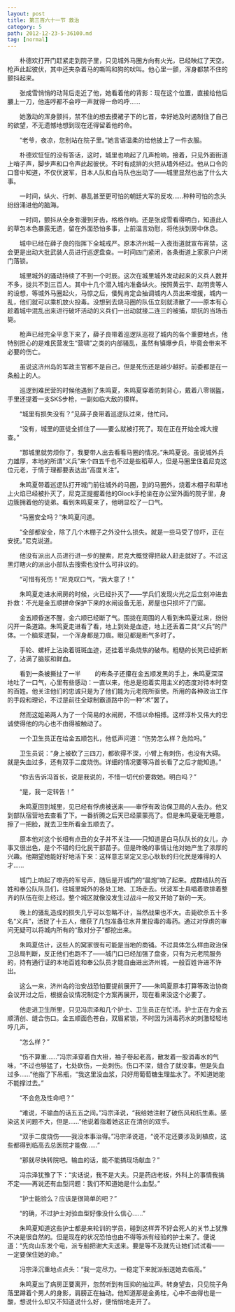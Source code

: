 ```yaml
---
layout: post
title: 第三百六十一节 救治
category: 5
path: 2012-12-23-5-36100.md
tag: [normal]
---
```


　　朴德欢打开门赶紧走到院子里，只见城外马圈方向有火光，已经映红了天空。枪声此起彼伏，其中还夹杂着马的嘶鸣和狗的吠叫。他心里一颤，浑身都禁不住的颤抖起来。

　　张成雪悄悄的动背后走近了他，她看着他的背影：现在这个位置，直接给他后腰上一刀，他连哼都不会哼一声就得一命呜呼……

　　她激动的浑身颤抖，禁不住的想去摸裙子下的匕首，幸好她及时遏制住了自己的欲望，不无遗憾地想到现在还得留着他的命。

　　“老爷，夜凉，您别站在院子里。”她言语温柔的给他披上了一件衣服。

　　朴德欢怔怔的没有答话，这时，城里也响起了几声枪响，接着，只见外面街道上哨子声，脚步声和口令声此起彼伏。不时有成排的火把从墙外经过。他从口令的口音中知道，不仅伏波军，日本人队和白马队也出动了——城里显然也出了什么大事。

　　一时间，纵火、行刺、暴乱甚至更可怕的朝廷大军的反攻……种种可怕的念头纷纷涌进他的脑海。

　　一时间，颤抖从全身弥漫到牙齿，格格作响。还是张成雪看得明白，知道此人的草包本色暴露无遗，留在外面恐怕多事，上前温言劝慰，将他扶到房中休息。

　　城中已经在薛子良的指挥下全城戒严。原本济州城一入夜街道就宣布宵禁，这会更是出动大批武装人员进行巡逻盘查。一时间四门紧闭，各条街道上家家户户闭门落锁。

　　城里城外的骚动持续了不到一个时辰。这次在城里城外发动起来的义兵人数并不多，拢共不到三百人。其中十几个潜入城内准备纵火。按照黄云宇、赵明贵等人的设想，等城外马圈起火，马惊之后，倭髡肯定会抽调城内人员出来增援，城内一乱，他们就可以乘机放火投毒。没想到去烧马圈的队伍立刻就溃散了——原本有心趁着城中混乱出来进行破坏活动的义兵们一出动就接二连三的被捕，顽抗的当场击毙。

　　枪声已经完全平息下来了，薛子良带着巡逻队巡视了城内的各个重要地点，他特别担心的是难民营发生“营啸”之类的内部骚乱，虽然有镇爆步兵，毕竟会带来不必要的伤亡。

　　虽说这济州岛的军政主官都不是自己，但是死伤还是越少越好。前委都是在一条船上的人。

　　巡逻到难民营的时候他遇到了朱鸣夏，朱鸣夏穿着防刺背心，戴着八零钢盔，手里还提着一支SKS步枪，一副如临大敌的模样。

　　“城里有损失没有？”见薛子良带着巡逻队过来，他忙问。

　　“没有，城里的匪徒全抓住了——要么就被打死了。现在正在开始全城大搜查。”

　　“那城里就劳烦你了，我要带人出去看看马圈的情况。”朱鸣夏说。虽说城外兵力雄厚，本地的所谓“义兵”来个四五千也不过是些稻草人，但是马圈里住着尼克这位元老，于情于理都要表达出“高度关注”。

　　朱鸣夏带着巡逻队打开城门前往城外的马圈，到的马圈外，烧着木棚子和草地上火焰已经被扑灭了，尼克正提握着他的Glock手枪坐在办公室外面的院子里，身边簇拥着他的徒弟。看到朱鸣夏来了，他明显松了一口气。

　　“马圈安全吗？”朱鸣夏问道。

　　“全部都安全，除了几个木棚子之外没什么损失。就是一些马受了惊吓，正在安抚。”尼克说道。

　　他没有派出人员进行进一步的搜索，尼克大概觉得把敌人赶走就好了。不过这黑灯瞎火的派出小部队去搜索也没什么可非议的。

　　“可惜有死伤！”尼克叹口气，“我大意了！”

　　朱鸣夏走进水闸房的时候，火已经扑灭了——学兵们发现火光之后立刻冲进去扑救：不光是金五顺拼命保护下来的水闸设备无恙，房屋也只损坏了门窗。

　　金五顺昏迷不醒，金六顺已经断了气。围拢在周围的人看到朱鸣夏过来，纷纷闪开一条道路。朱鸣夏走进看了看，地上到处是血迹，地上还丢着二具“义兵”的尸体。一个脑浆迸裂，一个浑身都是刀痕。眼见都是断气多时了。

　　手轮、螺杆上沾染着斑斑血迹，还挂着半条烧焦的破布。粗糙的长凳已经折断了，沾满了脑浆和鲜血。

　　看到一条被撕扯了一半
　　的布条子还攥在金五顺发黑的手上，朱鸣夏深深地吐了一口气，心里有些感动：一直以来，他总是抱着实用主义的态度对待本时空的百姓。他关注他们的忠诚只是为了他们能为元老院所驱使。所用的各种政治工作的手段和理论，不过是前往全球制霸道路中的一种“术”罢了。

　　然而这姐弟两人为了一个简易的水闸房，不惜以命相搏。这样淳朴又伟大的忠诚使得他的内心也不由得被触动了。

　　一个卫生员正在给金五顺包扎，他低声问道：“伤势怎么样？危险吗。”

　　卫生员说：“身上被砍了三四刀，都砍得不深，小臂上有刺伤，也没有大碍。就是失血过多，还有双手二度烧伤。详细的情况要等冯首长看了之后才能知道。”

　　“你去告诉冯首长，说是我说的，不惜一切代价要救她。明白吗？”

　　“是，我一定转告！”

　　朱鸣夏回到城里，见已经有俘虏被送来——审俘有政治保卫局的人去办。他又到部队宿营地去查看了下。一番折腾之后天已经蒙蒙亮了。但是朱鸣夏毫无睡意，擦了一把脸，就去卫生所看金五顺去了。

　　原本他对这个长相有点丑的女子并不关注——只知道是白马队队长的女儿，办事又很出色，是个不错的归化民干部苗子。但是昨晚的事情让他对她产生了浓厚的兴趣。他期望她能好好地活下来：这样意志坚定又忠心耿耿的归化民是难得的人才……

　　城门上响起了嘹亮的军号声，随后是开城门的“晨炮”响了起来。成群结队的百姓和奉公队队员们，往城里城外的各处工地、工场走去。伏波军士兵唱着歌排着整齐的队伍在街上经过。整个城区就像没发生过战斗一般又开始了新的一天。

　　晚上的骚乱造成的损失几乎可以忽略不计，当然战果也不大。击毙砍杀五十多名“义兵”，活捉了十五人，缴获了几包准备往水井里投毒的毒药。通过对俘虏的审问无疑可以将城内所有的“敌对分子”都挖出来。

　　朱鸣夏估计，这些人的窝家很有可能是当地的商铺。不过具体怎么样由政治保卫总局判断，反正他们也跑不了——城门口已经加强了盘查，只有为元老院服务的，持有通行证的本地百姓和奉公队员才能自由进出济州城，一般百姓许进不许出。

　　这么一来，济州岛的治安战恐怕要提前展开了——朱鸣夏原本打算等政治协商会议开过之后，根据会议情况制定个方案再展开，现在看来没这个必要了。

　　他走进卫生所里，只见冯宗泽和几个护士、卫生员正在忙活。护士正在为金五顺清创、缝合伤口。金五顺面色苍白，双眉紧锁，不时因为消毒药水的刺激轻轻地哼几声。

　　“怎么样？”

　　“伤不算重……”冯宗泽穿着白大褂，袖子卷起老高，散发着一股消毒水的气味，“不过也够猛了，七处砍伤，一处刺伤。伤口不深，缝合了就没事。但是失血过多……”他指了下吊瓶，“我这里没血浆，只好用葡萄糖生理盐水了。不知道她能不能撑过去。”

　　“不会危及性命吧？”

　　“难说，不输血的话五五之间。”冯宗泽说，“我给她注射了破伤风和抗生素。感染这关问题不大，但是……”他说着指着她这正在清创的双手。

　　“双手二度烧伤——我没本事治得。”冯宗泽说道，“说不定还要涉及到植皮，这些都得到临高去总医院才能做……”

　　“那就尽快转院吧。输血的话，能不能搞现场献血？”

　　冯宗泽犹豫了下：“实话说，我不是大夫。只是药店老板，外科上的事情我搞不定——再说还有血型问题：我们不知道她是什么血型。”

　　“护士能验么？应该是很简单的吧？”

　　“的确，不过护士对验血型好像没什么信心……”

　　朱鸣夏知道这些护士都是来轮训的学员，碰到这样弄不好会死人的关节上犹豫不决是很自然的。但是现在的状况恐怕也由不得等派有经验的护士来了。便说道：“先向山东发个电，派专船把谢大夫送来。要是等不及就先让她们试试看——一定要保住她的命。”

　　冯宗泽沉重地点点头：“我一定尽力。一稳定下来就派船送她去临高。”

　　朱鸣夏出了病房正要离开，忽然听到有压抑的抽泣声。转身望去，只见院子角落里蹲着个男人的身影，肩膀正在抽动。他知道那是金勇柱，心中不由得也是一酸，想说什么却又不知道说什么好，便悄悄地走开了。
